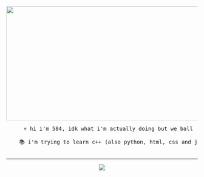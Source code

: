   <div id="header" align="center">
    <img height="300" width="5840" src="https://media.giphy.com/media/v1.Y2lkPTc5MGI3NjExbXFoaDh2Mzg1OTc4bGZzYjd6MTc5bjg5cTBmYTd0N2J3NHpqbm96NCZlcD12MV9pbnRlcm5hbF9naWZfYnlfaWQmY3Q9Zw/SdBCTQOuO2AlZYX3sM/giphy.gif"/>
  </div>
  
  <pre align="center">
    💀 hi i'm 584, idk what i'm actually doing but we ball
  
    📚 i'm trying to learn c++ (also python, html, css and java)
  </pre>

 ---
  
  <div align="center">

   [![](https://visitcount.itsvg.in/api?id=584cz&icon=7&color=6)](https://visitcount.itsvg.in)
    
  </div>
